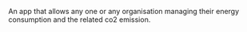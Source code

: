 An app that allows any one or any organisation managing their energy consumption and the related co2 emission.

